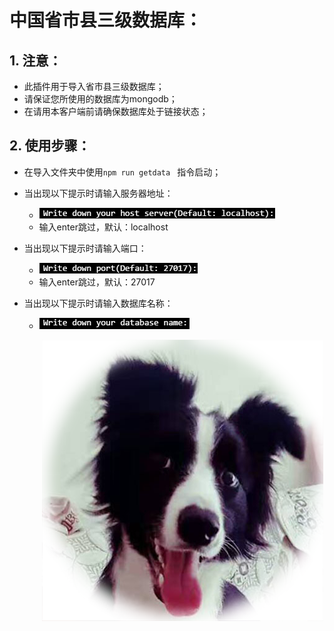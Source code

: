 # 中国省市县三级数据库：

## 1. 注意：

* 此插件用于导入省市县三级数据库；
* 请保证您所使用的数据库为mongodb；
* 在请用本客户端前请确保数据库处于链接状态；

## 2. 使用步骤：

* 在导入文件夹中使用`npm run getdata ` 指令启动；

* 当出现以下提示时请输入服务器地址：
  - ![host](./images/host.png) 
  - 输入enter跳过，默认：localhost

* 当出现以下提示时请输入端口：
  - ![port](./images/port.png) 
  - 输入enter跳过，默认：27017

* 当出现以下提示时请输入数据库名称：

  - ![database](./images/database.png) 

    ​								 ![](./images/meatroll.png) 